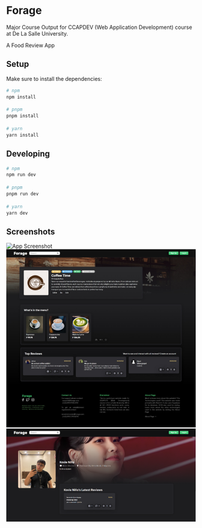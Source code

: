 # Forage

Major Course Output for CCAPDEV (Web Application Development) course at De La Salle University.

A Food Review App

## Setup

Make sure to install the dependencies:

```bash
# npm
npm install

# pnpm
pnpm install

# yarn
yarn install
```

## Developing

```bash
# npm
npm run dev

# pnpm
pnpm run dev

# yarn
yarn dev
```

## Screenshots

![App Screenshot](https://github.com/MiguelRobles7/forage/blob/main/screenshots/index.png)
![App Screenshot](https://github.com/MiguelRobles7/forage/blob/main/screenshots/establishment.jpeg)
![App Screenshot](https://github.com/MiguelRobles7/forage/blob/main/screenshots/profile.png)
